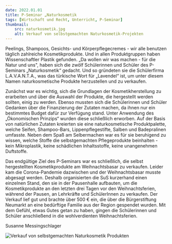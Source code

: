```yaml
---
date: 2022.01.01
title: P-Seminar „Naturkosmetik
tags: [Wirtschaft und Recht, Unterricht, P-Seminar]
thumbnail:
    src: naturkosmetik.jpg
    alt: Verkauf von selbstgemachten Naturkosmetik-Projekten
---
```


Peelings, Shampoos, Gesichts- und Körperpflegecremes - wir alle benutzen täglich zahlreiche Kosmetikprodukte. Und in allen Produktgruppen haben Wissenschaftler Plastik gefunden. „Da wollen wir was machen - für die Natur und uns", haben sich die zwölf Schülerinnen und Schüler des P-Seminars „Naturkosmetik“ gedacht. Und so gründeten sie die Schülerfirma L.A.V.A.N.T.A., was das türkische Wort für „Lavendel“ ist, um unter diesem Namen naturkosmetische Produkte herzustellen und zu verkaufen. 

Zunächst war es wichtig, sich die Grundlagen der Kosmetikherstellung zu erarbeiten und über die Auswahl der Produkte, die hergestellt werden sollten, einig zu werden. Ebenso mussten sich die Schülerinnen und Schüler Gedanken über die Finanzierung der Zutaten machen, da ihnen nur ein bestimmtes Budget dafür zur Verfügung stand. Unter Anwendung des „Ökonomischen Prinzips“ wurden diese schließlich erworben. 
Auf der Basis von natürlichen Zutaten kreierten sie eine naturkosmetische Produktpalette, welche Seifen, Shampoo-Bars, Lippenpflegestifte, Salben und Badepralinen umfasste. Neben dem Spaß am Selbermachen war es für sie beruhigend zu wissen, welche Stoffe die selbstgemachten Pflegeprodukte beinhalten - kein Mikroplastik, keine schädlichen Inhaltsstoffe, keine unangenehmen Duftstoffe. 

Das endgültige Ziel des P-Seminars war es schließlich, die selbst hergestellten Kosmetikprodukte am Weihnachtsbasar zu verkaufen. Leider kam die Corona-Pandemie dazwischen und der Weihnachtsbasar musste abgesagt werden. Deshalb organisierten die SuS kurzerhand einen einzelnen Stand, den sie in der Pausenhalle aufbauten, um die Kosmetikprodukte an den letzten drei Tagen vor den Weihnachtsferien, während der Pausen, an Lehrkräfte und SchülerInnen zu verkaufen. 
Der Verkauf lief gut und brachte über 500 € ein, die über die Bürgerstiftung Neumarkt an eine bedürftige Familie aus der Region gespendet wurden. Mit dem Gefühl, etwas Gutes getan zu haben, gingen die Schülerinnen und Schüler anschließend in die wohlverdienten Weihnachtsferien. 

Susanne Messingschlager

![Verkauf von selbstgemachten Naturkosmetik Produkten](/images/naturkosmetik.jpg)